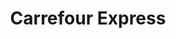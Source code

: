 ---
title: "Carrefour Express"
url: /ciudad-autonoma-de-buenos-aires/carrefour-express-cosquin/
shop: comodidad
---